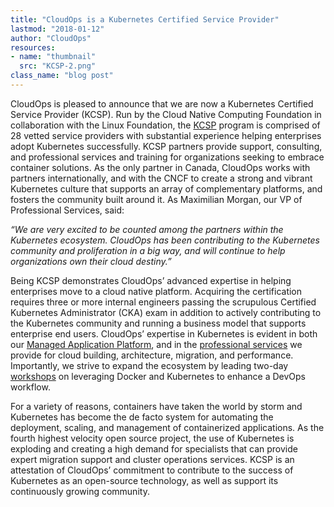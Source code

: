 ```yaml
---
title: "CloudOps is a Kubernetes Certified Service Provider"
lastmod: "2018-01-12"
author: "CloudOps"
resources:
- name: "thumbnail"
  src: "KCSP-2.png"
class_name: "blog post"
---
```


<p>CloudOps is pleased to announce that we are now a Kubernetes Certified Service Provider (KCSP). Run by the Cloud Native Computing Foundation in collaboration with the Linux Foundation, the <a href="https://kubernetes.io/partners/" target="_blank">KCSP</a> program is comprised of 28 vetted service providers with substantial experience helping enterprises adopt Kubernetes successfully. KCSP partners provide support, consulting, and professional services and training for organizations seeking to embrace container solutions. As the only partner in Canada, CloudOps works with partners internationally, and with the CNCF to create a strong and vibrant Kubernetes culture that supports an array of complementary platforms, and fosters the community built around it. As Maximilian Morgan, our VP of Professional Services, said:</p>

<p><em>“We are very excited to be counted among the partners within the Kubernetes ecosystem. CloudOps has been contributing to the Kubernetes community and proliferation in a big way, and will continue to help organizations own their cloud destiny.”</em></p>

<p>Being KCSP demonstrates CloudOps’ advanced expertise in helping enterprises move to a cloud native platform. Acquiring the certification requires three or more internal engineers passing the scrupulous Certified Kubernetes Administrator (CKA) exam in addition to actively contributing to the Kubernetes community and running a business model that supports enterprise end users. CloudOps’ expertise in Kubernetes is evident in both our <a href="https://hubs.ly/H09H5yn0" target="_blank">Managed Application Platform</a>, and in the <a href="https://hubs.ly/H09H70v0" target="_blank">professional services</a> we provide for cloud building, architecture, migration, and performance. Importantly, we strive to expand the ecosystem by leading two-day <a href="https://hubs.ly/H09vGfD0" target="_blank">workshops</a> on leveraging Docker and Kubernetes to enhance a DevOps workflow.</p>

<p>For a variety of reasons, containers have taken the world by storm and Kubernetes has become the de facto system for automating the deployment, scaling, and management of containerized applications. As the fourth highest velocity open source project, the use of Kubernetes is exploding and creating a high demand for specialists that can provide expert migration support and cluster operations services. KCSP is an attestation of CloudOps’ commitment to contribute to the success of Kubernetes as an open-source technology, as well as support its continuously growing community.</p>